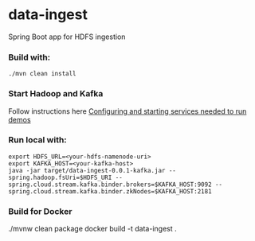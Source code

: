 data-ingest
===========

Spring Boot app for HDFS ingestion

### Build with:

    ./mvn clean install

### Start Hadoop and Kafka

Follow instructions here [Configuring and starting services needed to run demos](/README.md#configuring-and-starting-services-needed-to-run-demos)

### Run local with:

    export HDFS_URL=<your-hdfs-namenode-uri>
    export KAFKA_HOST=<your-kafka-host>
    java -jar target/data-ingest-0.0.1-kafka.jar --spring.hadoop.fsUri=$HDFS_URI --spring.cloud.stream.kafka.binder.brokers=$KAFKA_HOST:9092 --spring.cloud.stream.kafka.binder.zkNodes=$KAFKA_HOST:2181

### Build for Docker

./mvnw clean package
docker build -t data-ingest .
